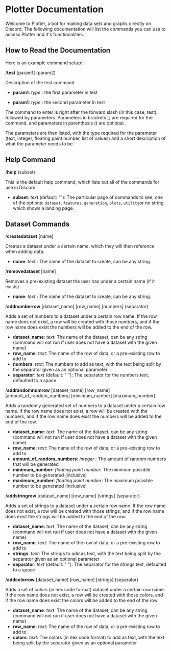 # Plotter Documentation

Welcome to Plotter, a bot for making data sets and graphs directly on Discord. The following documentation will list the commands you can use to access Plotter and it's functionalities.

## How to Read the Documentation

Here is an example command setup:

/**test** [param1] (param2)

Description of the test command

- **param1**: _type_ : the first parameter in test

- **param1**: _type_ : the second parameter in test

The command to enter is right after the forward slash (in this case, test), followed by parameters. Parameters in brackets [] are required for the command, and parameters in parenthesis () are optional.

The parameters are then listed, with the type required for the parameter (text, integer, floating point number, list of values) and a short description of what the parameter needs to be.


## Help Command

/**help** (subset)

This is the default help command, which lists out all of the commands for use in Discord.

- **subset**: _text_ (default: ""): The particular page of commands to see; one of the options: `dataset`, `features`, `generation`, `plots`, `utility`or no string which shows a landing page.

## Dataset Commands

/**createdataset** [name]

Creates a dataset under a certain name, which they will then reference when adding data.

- **name**: _text_ : The name of the dataset to create, can be any string.

/**removedataset** [name]

Removes a pre-existing dataset the user has under a certain name (if it exists)

- **name**: _text_ : The name of the dataset to create, can be any string.

/**addnumberrow** [dataset_name] [row_name] [numbers] (separator)

Adds a set of numbers to a dataset under a certain row name. If the row name does not exist, a row will be created with those numbers, and if the row name does exist the numbers will be added to the end of the row.

- **dataset_name**: _text_: The name of the dataset, can be any string (command will not run if user does not have a dataset with the given name)
- **row_name**: _text_: The name of the row of data, or a pre-existing row to add to
- **numbers**: _text_: The numbers to add as text, with the text being split by the separator given as an optional parameter
- **separator**: _text_ (default: " "): The separator for the numbers text, defaulted to a space

/**addrandomnumrow** [dataset_name] [row_name] [amount_of_random_numbers] [minimum_number] [maximum_number]

Adds a randomly generated set of numbers to a dataset under a certain row name. If the row name does not exist, a row will be created with the numbers, and if the row name does exist the numbers will be added to the end of the row.

- **dataset_name**: _text_: The name of the dataset, can be any string (command will not run if user does not have a dataset with the given name)
- **row_name**: _text_: The name of the row of data, or a pre-existing row to add to
- **amount_of_random_numbers**: _integer_ : The amount of random numbers that will be generated 
- **minimum_number**: _floating point number_: The minimum possible number to be generated (inclusive)
- **maximum_number**: _floating point number_: The maximum possible number to be generated (inclusive)

/**addstringrow** [dataset_name] [row_name] [strings] (separator)

Adds a set of strings to a dataset under a certain row name. If the row name does not exist, a row will be created with those strings, and if the row name does exist the strings will be added to the end of the row.

- **dataset_name**: _text_: The name of the dataset, can be any string (command will not run if user does not have a dataset with the given name)
- **row_name**: _text_: The name of the row of data, or a pre-existing row to add to
- **strings**: _text_: The strings to add as text, with the text being split by the separator given as an optional parameter
- **separator**: _text_ (default: " "): The separator for the strings text, defaulted to a space

/**addcolorrow** [dataset_name] [row_name] [strings] (separator)

Adds a set of colors (in hex code format) dataset under a certain row name. If the row name does not exist, a row will be created with those colors, and if the row name does exist the colors will be added to the end of the row.

- **dataset_name**: _text_: The name of the dataset, can be any string (command will not run if user does not have a dataset with the given name)
- **row_name**: _text_: The name of the row of data, or a pre-existing row to add to
- **colors**: _text_: The colors (in hex code format) to add as text, with the text being split by the separator given as an optional parameter
